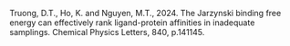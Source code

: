 Truong, D.T., Ho, K. and Nguyen, M.T., 2024. The Jarzynski binding free energy can effectively rank ligand-protein affinities in inadequate samplings. Chemical Physics Letters, 840, p.141145.

